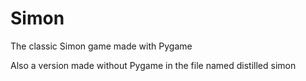 # Simon
The classic Simon game made with Pygame

Also a version made without Pygame in the file named distilled simon
